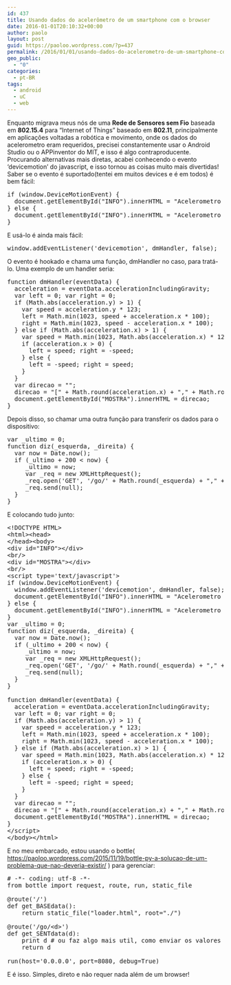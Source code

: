 ```yaml
---
id: 437
title: Usando dados do acelerômetro de um smartphone com o browser
date: 2016-01-01T20:10:32+00:00
author: paolo
layout: post
guid: https://paoloo.wordpress.com/?p=437
permalink: /2016/01/01/usando-dados-do-acelerometro-de-um-smartphone-com-o-browser/
geo_public:
  - "0"
categories:
  - pt-BR
tags:
  - android
  - uC
  - web
---
```

Enquanto migrava meus nós de uma **Rede de Sensores sem Fio** baseada em **802.15.4** para &#8220;Internet of Things&#8221; baseado em **802.11**, principalmente em aplicações voltadas a robótica e movimento, onde os dados do acelerometro eram requeridos, precisei constantemente usar o Android Studio ou o APPinventor do MIT, e isso é algo contraproducente. Procurando alternativas mais diretas, acabei conhecendo o evento &#8216;devicemotion&#8217; do javascript, e isso tornou as coisas muito mais divertidas!  
Saber se o evento é suportado(tentei em muitos devices e é em todos) é bem fácil:

<pre class="brush: jscript; title: ; notranslate" title="">if (window.DeviceMotionEvent) {
  document.getElementById("INFO").innerHTML = "Acelerometro suportado"
} else {
  document.getElementById("INFO").innerHTML = "Acelerometro não suportado"
}
</pre>

E usá-lo é ainda mais fácil:

<pre class="brush: jscript; title: ; notranslate" title="">window.addEventListener('devicemotion', dmHandler, false);
</pre>

O evento é hookado e chama uma função, dmHandler no caso, para tratá-lo. Uma exemplo de um handler seria:

<pre class="brush: jscript; title: ; notranslate" title="">function dmHandler(eventData) {
  acceleration = eventData.accelerationIncludingGravity;
  var left = 0; var right = 0;
  if (Math.abs(acceleration.y) &gt; 1) {
    var speed = acceleration.y * 123;
    left = Math.min(1023, speed + acceleration.x * 100);
    right = Math.min(1023, speed - acceleration.x * 100);
  } else if (Math.abs(acceleration.x) &gt; 1) {
    var speed = Math.min(1023, Math.abs(acceleration.x) * 123);
    if (acceleration.x &gt; 0) {
      left = speed; right = -speed; 
    } else {
      left = -speed; right = speed;
    }
  }
  var direcao = "";
  direcao = "[" + Math.round(acceleration.x) + "," + Math.round(acceleration.y) + "," + Math.round(acceleration.z) + "]&lt;BR/&gt;" + Math.round(left) + ", " + Math.round(right); 
  document.getElementById("MOSTRA").innerHTML = direcao;
}
</pre>

Depois disso, so chamar uma outra função para transferir os dados para o dispositivo:

<pre class="brush: jscript; title: ; notranslate" title="">var _ultimo = 0;
function diz(_esquerda, _direita) {
  var now = Date.now();
  if (_ultimo + 200 &lt; now) {
     _ultimo = now; 
     var _req = new XMLHttpRequest();
     _req.open('GET', '/go/' + Math.round(_esquerda) + "," + Math.round(_direita), true);
     _req.send(null);
  }
}
</pre>

E colocando tudo junto:

<pre class="brush: jscript; title: ; notranslate" title="">&lt;!DOCTYPE HTML&gt;
&lt;html&gt;&lt;head&gt;
&lt;/head&gt;&lt;body&gt;
&lt;div id="INFO"&gt;&lt;/div&gt;
&lt;br/&gt;
&lt;div id="MOSTRA"&gt;&lt;/div&gt;
&lt;br/&gt;
&lt;script type='text/javascript'&gt;
if (window.DeviceMotionEvent) {
  window.addEventListener('devicemotion', dmHandler, false);
  document.getElementById("INFO").innerHTML = "Acelerometro suportado"
} else {
  document.getElementById("INFO").innerHTML = "Acelerometro nao suportado"
}
var _ultimo = 0;
function diz(_esquerda, _direita) {
  var now = Date.now();
  if (_ultimo + 200 &lt; now) {
     _ultimo = now; 
     var _req = new XMLHttpRequest();
     _req.open('GET', '/go/' + Math.round(_esquerda) + "," + Math.round(_direita), true);
     _req.send(null);
  }
}

function dmHandler(eventData) {
  acceleration = eventData.accelerationIncludingGravity;
  var left = 0; var right = 0;
  if (Math.abs(acceleration.y) &gt; 1) {
    var speed = acceleration.y * 123;
    left = Math.min(1023, speed + acceleration.x * 100);
    right = Math.min(1023, speed - acceleration.x * 100);
  } else if (Math.abs(acceleration.x) &gt; 1) {
    var speed = Math.min(1023, Math.abs(acceleration.x) * 123);
    if (acceleration.x &gt; 0) {
      left = speed; right = -speed; 
    } else {
      left = -speed; right = speed;
    }
  }
  var direcao = "";
  direcao = "[" + Math.round(acceleration.x) + "," + Math.round(acceleration.y) + "," + Math.round(acceleration.z) + "]&lt;BR/&gt;" + Math.round(left) + ", " + Math.round(right); 
  document.getElementById("MOSTRA").innerHTML = direcao;
}
&lt;/script&gt;
&lt;/body&gt;&lt;/html&gt;
</pre>

E no meu embarcado, estou usando o bottle( <https://paoloo.wordpress.com/2015/11/19/bottle-py-a-solucao-de-um-problema-que-nao-deveria-existir/> ) para gerenciar:

<pre class="brush: python; title: ; notranslate" title=""># -*- coding: utf-8 -*-
from bottle import request, route, run, static_file

@route('/')
def get_BASEdata():
    return static_file("loader.html", root="./")

@route('/go/&lt;d&gt;')
def get_SENTdata(d):
    print d # ou faz algo mais util, como enviar os valores para o controlador dos motores
    return d

run(host='0.0.0.0', port=8080, debug=True)
</pre>

E é isso. Simples, direto e não requer nada além de um browser!